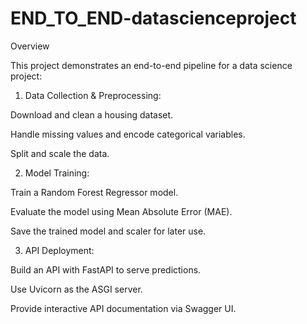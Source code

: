 # END_TO_END-datascienceproject
Overview

This project demonstrates an end-to-end pipeline for a data science project:

1. Data Collection & Preprocessing:

Download and clean a housing dataset.

Handle missing values and encode categorical variables.

Split and scale the data.

2. Model Training:

Train a Random Forest Regressor model.

Evaluate the model using Mean Absolute Error (MAE).

Save the trained model and scaler for later use.



3. API Deployment:

Build an API with FastAPI to serve predictions.

Use Uvicorn as the ASGI server.

Provide interactive API documentation via Swagger UI.
